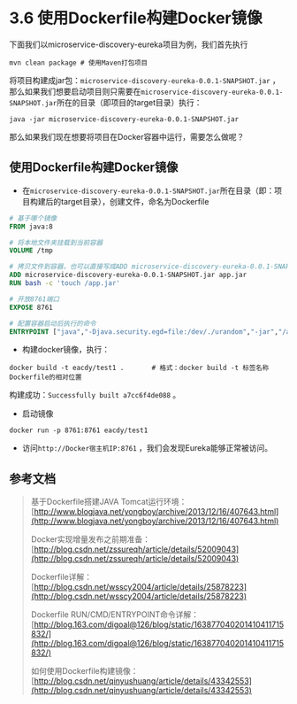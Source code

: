 # 3.6 使用Dockerfile构建Docker镜像

下面我们以microservice-discovery-eureka项目为例，我们首先执行

```
mvn clean package # 使用Maven打包项目
```

将项目构建成jar包：`microservice-discovery-eureka-0.0.1-SNAPSHOT.jar` ，那么如果我们想要启动项目则只需要在`microservice-discovery-eureka-0.0.1-SNAPSHOT.jar`所在的目录（即项目的target目录）执行：

```
java -jar microservice-discovery-eureka-0.0.1-SNAPSHOT.jar
```

那么如果我们现在想要将项目在Docker容器中运行，需要怎么做呢？





## 使用Dockerfile构建Docker镜像

* 在`microservice-discovery-eureka-0.0.1-SNAPSHOT.jar`所在目录（即：项目构建后的target目录），创建文件，命名为Dockerfile

```dockerfile
# 基于哪个镜像
FROM java:8

# 将本地文件夹挂载到当前容器
VOLUME /tmp

# 拷贝文件到容器，也可以直接写成ADD microservice-discovery-eureka-0.0.1-SNAPSHOT.jar /app.jar
ADD microservice-discovery-eureka-0.0.1-SNAPSHOT.jar app.jar
RUN bash -c 'touch /app.jar'

# 开放8761端口
EXPOSE 8761

# 配置容器启动后执行的命令
ENTRYPOINT ["java","-Djava.security.egd=file:/dev/./urandom","-jar","/app.jar"]
```
* 构建docker镜像，执行：

```shell
docker build -t eacdy/test1 .		# 格式：docker build -t 标签名称 Dockerfile的相对位置
```
构建成功：`Successfully built a7cc6f4de088` 。

* 启动镜像

```shell
docker run -p 8761:8761 eacdy/test1
```
* 访问`http://Docker宿主机IP:8761` ，我们会发现Eureka能够正常被访问。






## 参考文档

> 基于Dockerfile搭建JAVA Tomcat运行环境：[http://www.blogjava.net/yongboy/archive/2013/12/16/407643.html](http://www.blogjava.net/yongboy/archive/2013/12/16/407643.html)
>
> Docker实现增量发布之前期准备：[http://blog.csdn.net/zssureqh/article/details/52009043](http://blog.csdn.net/zssureqh/article/details/52009043)
>
> Dockerfile详解：[http://blog.csdn.net/wsscy2004/article/details/25878223](http://blog.csdn.net/wsscy2004/article/details/25878223)
>
> Dockerfile RUN/CMD/ENTRYPOINT命令详解：[http://blog.163.com/digoal@126/blog/static/163877040201410411715832/](http://blog.163.com/digoal@126/blog/static/163877040201410411715832/)
>
> 如何使用Dockerfile构建镜像：[http://blog.csdn.net/qinyushuang/article/details/43342553](http://blog.csdn.net/qinyushuang/article/details/43342553)
